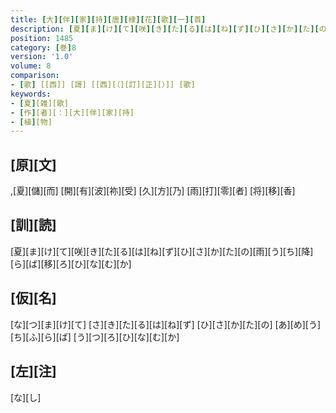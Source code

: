```yaml
---
title: [大][伴][家][持][唐][棣][花][歌][一][首]
description: [夏][ま][け][て][咲][き][た][る][は][ね][ず][ひ][さ][か][た][の][雨][う][ち][降][ら][ば][移][ろ][ひ][な][む][か]
position: 1485
category: [巻]8
version: '1.0'
volume: 8
comparison:
- [歌] [[西]] [謌] [[西][（][訂][正][）]] [歌]
keywords:
- [夏][雑][歌]
- [作][者][：][大][伴][家][持]
- [植][物]
---
```


## [原][文]

,[夏][儲][而] [開][有][波][祢][受] [久][方][乃] [雨][打][零][者] [将][移][香]

## [訓][読]

[夏][ま][け][て][咲][き][た][る][は][ね][ず][ひ][さ][か][た][の][雨][う][ち][降][ら][ば][移][ろ][ひ][な][む][か]

## [仮][名]

[な][つ][ま][け][て] [さ][き][た][る][は][ね][ず] [ひ][さ][か][た][の] [あ][め][う][ち][ふ][ら][ば] [う][つ][ろ][ひ][な][む][か]

## [左][注]

[な][し]
